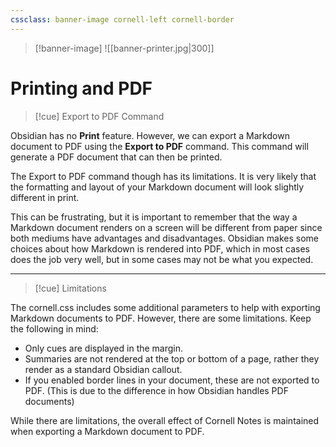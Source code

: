 ```yaml
---
cssclass: banner-image cornell-left cornell-border
---
```

>[!banner-image] ![[banner-printer.jpg|300]]
# Printing and PDF
>[!cue] Export to PDF Command

Obsidian has no **Print** feature. However, we can export a Markdown document to PDF using the **Export to PDF** command. This command will generate a PDF document that can then be printed. 

The Export to PDF command though has its limitations. It is very likely that the formatting and layout of your Markdown document will look slightly different in print. 

This can be frustrating, but it is important to remember that the way a Markdown document renders on a screen will be different from paper since both mediums have advantages and disadvantages. Obsidian makes some choices about how Markdown is rendered into PDF, which in most cases does the job very well, but in some cases may not be what you expected.

---
>[!cue] Limitations

The cornell.css includes some additional parameters to help with exporting Markdown documents to PDF. However, there are some limitations. Keep the following in mind:
- Only cues are displayed in the margin.
- Summaries are not rendered at the top or bottom of a page, rather they render as a standard Obsidian callout. 
- If you enabled border lines in your document, these are not exported to PDF. (This is due to the difference in how Obsidian handles PDF documents)

While there are limitations, the overall effect of Cornell Notes is maintained when exporting a Markdown document to PDF.

